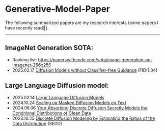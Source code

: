 # Generative-Model-Paper

The following summarized papers are my research interests (some papers I have recently read🥸).

---
## ImageNet Generation SOTA:
+ Ranking list: https://paperswithcode.com/sota/image-generation-on-imagenet-256x256
+ 2025.02.17 [Diffusion Models without Classifier-free Guidance](https://arxiv.org/abs/2502.12154v1) (FID:1.34)

## Large Language Diffusion model:
+ 2025.02.14 [Large Language Diffusion Models](https://arxiv.org/pdf/2502.09992)
+ 2024.10.24 [Scaling up Masked Diffusion Models on Text](https://arxiv.org/abs/2410.18514)
+ 2024.06.06 [Your Absorbing Discrete Diffusion Secretly Models the Conditional Distributions of Clean Data](https://arxiv.org/abs/2406.03736)
+ 2023.10.25 [Discrete Diffusion Modeling by Estimating the Ratios of the Data Distribution](https://arxiv.org/abs/2310.16834) (SEDD)
